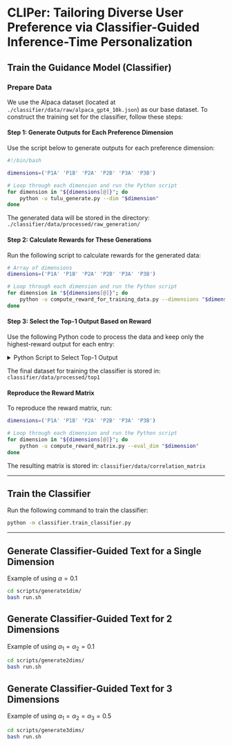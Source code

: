 # CLIPer: Tailoring Diverse User Preference via Classifier-Guided Inference-Time Personalization

## Train the Guidance Model (Classifier)

### Prepare Data
We use the Alpaca dataset (located at `./classifier/data/raw/alpaca_gpt4_10k.json`) as our base dataset. To construct the training set for the classifier, follow these steps:

#### Step 1: Generate Outputs for Each Preference Dimension
Use the script below to generate outputs for each preference dimension:

```bash
#!/bin/bash

dimensions=('P1A' 'P1B' 'P2A' 'P2B' 'P3A' 'P3B')

# Loop through each dimension and run the Python script
for dimension in "${dimensions[@]}"; do
    python -u tulu_generate.py --dim "$dimension"
done
```

The generated data will be stored in the directory: `./classifier/data/processed/raw_generation/`

#### Step 2: Calculate Rewards for These Generations
Run the following script to calculate rewards for the generated data:

```bash
# Array of dimensions
dimensions=('P1A' 'P1B' 'P2A' 'P2B' 'P3A' 'P3B')

# Loop through each dimension and run the Python script
for dimension in "${dimensions[@]}"; do
    python -u compute_reward_for_training_data.py --dimensions "$dimension"
done
```

#### Step 3: Select the Top-1 Output Based on Reward
Use the following Python code to process the data and keep only the highest-reward output for each entry:

<details>
<summary>Python Script to Select Top-1 Output</summary>

```python
import os
import json

# Define the input and output directories
input_dir = 'classifier/data/processed/rewarded'
output_dir = 'classifier/data/processed/top1'

# List of folders to process
folders = ['P1A', 'P2A', 'P3A', 'P1B', 'P2B', 'P3B']

# Create the output directory if it doesn't exist
os.makedirs(output_dir, exist_ok=True)

for folder in folders:
    input_folder_path = os.path.join(input_dir, folder)
    output_folder_path = os.path.join(output_dir, folder)

    # Create the output folder if it doesn't exist
    os.makedirs(output_folder_path, exist_ok=True)

    # List all JSON files in the input folder
    files = [f for f in os.listdir(input_folder_path) if f.endswith('.json')]

    for file_name in files:
        input_file_path = os.path.join(input_folder_path, file_name)
        output_file_path = os.path.join(output_folder_path, file_name)

        # Read the JSON data
        with open(input_file_path, 'r') as f:
            data_list = json.load(f)

        # Ensure the data is a list
        if isinstance(data_list, list):
            processed_data_list = []

            for data in data_list:
                # Ensure 'rewards' and 'outputs' are present and have the same length
                if 'rewards' in data and 'outputs' in data and len(data['rewards']) == len(data['outputs']):
                    # Find the index of the maximum reward
                    max_reward_index = data['rewards'].index(max(data['rewards']))

                    # Keep only the output and reward with the highest reward
                    data['outputs'] = [data['outputs'][max_reward_index]]
                    data['rewards'] = [data['rewards'][max_reward_index]]

                    # Append the processed data to the list
                    processed_data_list.append(data)
                else:
                    print(f"Skipping an entry in {input_file_path}: 'rewards' and 'outputs' are mismatched or missing.")
                    continue  # Skip entries that don't meet criteria

            # Save the processed data list to the output file
            with open(output_file_path, 'w') as f:
                json.dump(processed_data_list, f, indent=4)

            print(f"Processed file: {output_file_path}")

        else:
            print(f"Skipping file {input_file_path}: Expected a list of data entries.")
```

</details>

The final dataset for training the classifier is stored in: `classifier/data/processed/top1`





#### Reproduce the Reward Matrix
To reproduce the reward matrix, run:

```bash
dimensions=('P1A' 'P1B' 'P2A' 'P2B' 'P3A' 'P3B')

# Loop through each dimension and run the Python script
for dimension in "${dimensions[@]}"; do
    python -u compute_reward_matrix.py --eval_dim "$dimension"
done
```

The resulting matrix is stored in: `classifier/data/correlation_matrix`

---

## Train the Classifier

Run the following command to train the classifier:

```bash
python -m classifier.train_classifier.py
```

---

## Generate Classifier-Guided Text for a Single Dimension

Example of using $\alpha=0.1$ 

```bash
cd scripts/generate1dim/
bash run.sh
```


## Generate Classifier-Guided Text for 2 Dimensions

Example of using $\alpha_1=\alpha_2=0.1$ 

```bash
cd scripts/generate2dims/
bash run.sh
```

## Generate Classifier-Guided Text for 3 Dimensions

Example of using $\alpha_1=\alpha_2=\alpha_3=0.5$ 

```bash
cd scripts/generate3dims/
bash run.sh
```



